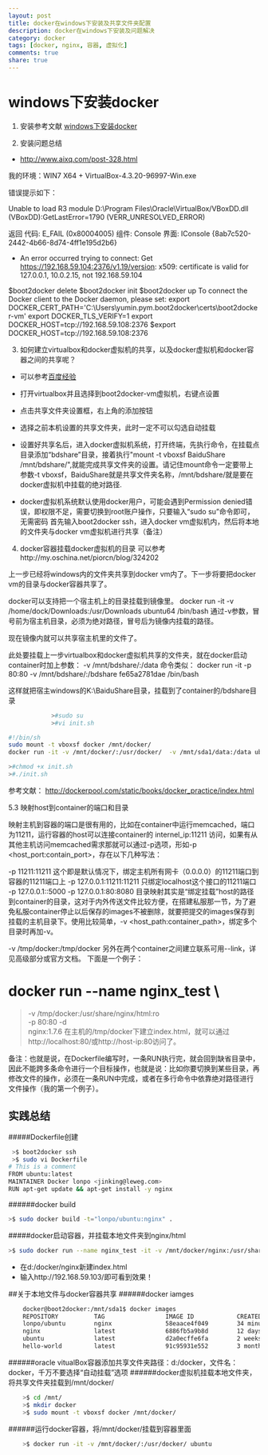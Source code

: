 ```yaml
---
layout: post
title: docker在windows下安装及共享文件夹配置
description: docker在windows下安装及问题解决
category: docker
tags: [docker, nginx, 容器, 虚拟化]
comments: true
share: true
---
```

# windows下安装docker
1. 安装参考文献
[windows下安装docker](http://bsr1983.iteye.com/blog/2124093)

2. 安装问题总结
- http://www.aixq.com/post-328.html     

我的环境：WIN7 X64 + VirtualBox-4.3.20-96997-Win.exe

错误提示如下：

Unable to load R3 module D:\Program Files\Oracle\VirtualBox/VBoxDD.dll
(VBoxDD):GetLastError=1790
(VERR_UNRESOLVED_ERROR)

返回 代码:
E_FAIL (0x80004005)
组件:
Console
界面:
IConsole {8ab7c520-2442-4b66-8d74-4ff1e195d2b6}
<!--more-->


- An error occurred trying to connect: Get https://192.168.59.104:2376/v1.19/version: x509: certificate is valid for 127.0.0.1, 10.0.2.15, not 192.168.59.104

$boot2docker delete
$boot2docker init
$boot2docker up
To connect the Docker client to the Docker daemon, please set:
    export DOCKER_CERT_PATH='C:\Users\yumin.pym\.boot2docker\certs\boot2docker-vm'
    export DOCKER_TLS_VERIFY=1
    export DOCKER_HOST=tcp://192.168.59.108:2376
	$export DOCKER_HOST=tcp://192.168.59.108:2376


3. 如何建立virtualbox和docker虚拟机的共享，以及docker虚拟机和docker容器之间的共享呢？


* 可以参考[百度经验](http://jingyan.baidu.com/article/2fb0ba40541a5900f2ec5f07.html)
* 打开virtualbox并且选择到boot2docker-vm虚拟机，右键点设置
* 点击共享文件夹设置框，右上角的添加按钮
* 选择之前本机设置的共享文件夹，此时一定不可以勾选自动挂载

* 设置好共享名后，进入docker虚拟机系统，打开终端，先执行命令，在挂载点目录添加“bdshare”目录，接着执行"mount -t vboxsf BaiduShare /mnt/bdshare/",就能完成共享文件夹的设置。请记住mount命令一定要带上参数-t vboxsf，BaiduShare就是共享文件夹名称，/mnt/bdshare/就是要在docker虚拟机中挂载的绝对路径.
* docker虚拟机系统默认使用docker用户，可能会遇到Permission denied错误，即权限不足，需要切换到root账户操作，只要输入“sudo su”命令即可，无需密码
首先输入boot2docker ssh，进入docker vm虚拟机内，然后将本地的文件夹与docker vm虚拟机进行共享（备注）


4. docker容器挂载docker虚拟机的目录
可以参考http://my.oschina.net/piorcn/blog/324202

上一步已经将windows内的文件夹共享到docker vm内了。下一步将要把docker vm的目录与docker容器共享了。

docker可以支持把一个宿主机上的目录挂载到镜像里。
docker run -it -v /home/dock/Downloads:/usr/Downloads ubuntu64 /bin/bash
通过-v参数，冒号前为宿主机目录，必须为绝对路径，冒号后为镜像内挂载的路径。

现在镜像内就可以共享宿主机里的文件了。

此处要挂载上一步virtualbox和docker虚拟机共享的文件夹，就在docker启动container时加上参数：
-v /mnt/bdshare/:/data
命令类似：
docker run -it -p 80:80 -v /mnt/bdshare/:/bdshare fe65a2781dae /bin/bash

这样就把宿主windows的K:\BaiduShare目录，挂载到了container的/bdshare目录

``` bash
			>#sudo su
			>#vi init.sh
```

``` bash
#!/bin/sh 
sudo mount -t vboxsf docker /mnt/docker/
docker run -it -v /mnt/docker/:/usr/docker/  -v /mnt/sda1/data:/data ubuntu
```
``` bash
>#chmod +x init.sh
>#./init.sh
```

参考文献：
http://dockerpool.com/static/books/docker_practice/index.html


5.3 映射host到container的端口和目录

映射主机到容器的端口是很有用的，比如在container中运行memcached，端口为11211，运行容器的host可以连接container的 internel_ip:11211 访问，如果有从其他主机访问memcached需求那就可以通过-p选项，形如-p <host_port:contain_port>，存在以下几种写法：

-p 11211:11211 这个即是默认情况下，绑定主机所有网卡（0.0.0.0）的11211端口到容器的11211端口上
-p 127.0.0.1:11211:11211 只绑定localhost这个接口的11211端口
-p 127.0.0.1::5000
-p 127.0.0.1:80:8080
目录映射其实是“绑定挂载”host的路径到container的目录，这对于内外传送文件比较方便，在搭建私服那一节，为了避免私服container停止以后保存的images不被删除，就要把提交的images保存到挂载的主机目录下。使用比较简单，-v <host_path:container_path>，绑定多个目录时再加-v。

-v /tmp/docker:/tmp/docker
另外在两个container之间建立联系可用--link，详见高级部分或官方文档。
下面是一个例子：

# docker run --name nginx_test \
> -v /tmp/docker:/usr/share/nginx/html:ro \
> -p 80:80 -d \
> nginx:1.7.6
在主机的/tmp/docker下建立index.html，就可以通过http://localhost:80/或http://host-ip:80访问了。

备注：也就是说，在Dockerfile编写时，一条RUN执行完，就会回到缺省目录中，因此不能跨多条命令进行一个目标操作，也就是说：比如你要切换到某些目录，再修改文件的操作，必须在一条RUN中完成，或者在多行命令中依靠绝对路径进行文件操作（我的第一个例子）。


## 实践总结
#####Dockerfile创建
```bash
 >$ boot2docker ssh
 >$ sudo vi Dockerfile
# This is a comment
FROM ubuntu:latest
MAINTAINER Docker lonpo <jinking@leweg.com>
RUN apt-get update && apt-get install -y nginx
```

######docker build
```bash
>$ sudo docker build -t="lonpo/ubuntu:nginx" .
```

#####docker启动容器，并挂载本地文件夹到nginx/html
```bash
>$ sudo docker run --name nginx_test -it -v /mnt/docker/nginx:/usr/share/nginx/html -p 80:80 lonpo/ubuntu:nginx  /bin/bash
```

* 在d:/docker/nginx新建index.html
* 输入http://192.168.59.103/即可看到效果！

##关于本地文件与docker容器共享
######docker iamges
```bash
	docker@boot2docker:/mnt/sda1$ docker images
	REPOSITORY          TAG                 IMAGE ID            CREATED             VIRTUAL SIZE
	lonpo/ubuntu        nginx               58eaace4f049        34 minutes ago      227.6 MB
	nginx               latest              6886fb5a9b8d        12 days ago         132.9 MB
	ubuntu              latest              d2a0ecffe6fa        2 weeks ago         188.4 MB
	hello-world         latest              91c95931e552        3 months ago        910 B
```
######oracle vitualBox容器添加共享文件夹路径：d:/docker，文件名：docker，千万不要选择“自动挂载”选项
######docker虚拟机挂载本地文件夹，将共享文件夹挂载到/mnt/docker/
```bash
	>$ cd /mnt/
	>$ mkdir docker
	>$ sudo mount -t vboxsf docker /mnt/docker/
```
######运行docker容器，将/mnt/docker/挂载到容器里面
```bash
	>$ docker run -it -v /mnt/docker/:/usr/docker/ ubuntu
```


